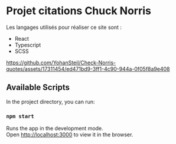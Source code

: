 # Projet citations Chuck Norris

Les langages utilisés pour réaliser ce site sont :
- React
- Typescript
- SCSS

https://github.com/YohanSteil/Check-Norris-quotes/assets/17311454/ed471bd9-3ff1-4c90-944a-0f05f8a9e408



## Available Scripts

In the project directory, you can run:

### `npm start`

Runs the app in the development mode.\
Open [http://localhost:3000](http://localhost:3000) to view it in the browser.

